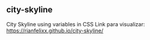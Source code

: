 ## city-skyline
City Skyline using variables in CSS
Link para visualizar: https://rianfelixx.github.io/city-skyline/
